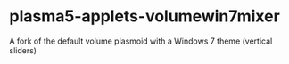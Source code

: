 # plasma5-applets-volumewin7mixer
A fork of the default volume plasmoid with a Windows 7 theme (vertical sliders)
